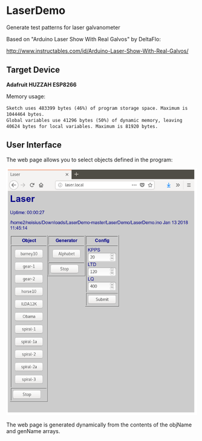 # LaserDemo
Generate test patterns for laser galvanometer

Based on "Arduino Laser Show With Real Galvos" by DeltaFlo:

http://www.instructables.com/id/Arduino-Laser-Show-With-Real-Galvos/


## Target Device

  **Adafruit HUZZAH ESP8266**
  
Memory usage:
```
Sketch uses 483399 bytes (46%) of program storage space. Maximum is 1044464 bytes.
Global variables use 41296 bytes (50%) of dynamic memory, leaving 40624 bytes for local variables. Maximum is 81920 bytes.
```

## User Interface

  The web page allows you to select objects defined in the program:

![Screenshot](Images/Screenshot.png)

The web page is generated dynamically from the contents of the objName and genName arrays.
